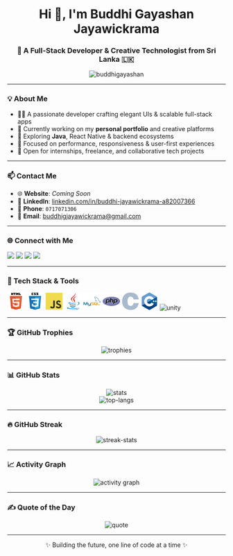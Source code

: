 <h1 align="center">Hi 👋, I'm Buddhi Gayashan Jayawickrama</h1>
<h3 align="center">🚀 A Full-Stack Developer & Creative Technologist from Sri Lanka 🇱🇰</h3>

<p align="center">
  <img src="https://komarev.com/ghpvc/?username=buddhigayashan&label=Profile%20views&color=0e75b6&style=flat" alt="buddhigayashan" />
</p>

---

### 💡 About Me

- 🧑‍💻 A passionate developer crafting elegant UIs & scalable full-stack apps  
- 🔭 Currently working on my **personal portfolio** and creative platforms  
- 🌱 Exploring **Java**, React Native & backend ecosystems  
- 📱 Focused on performance, responsiveness & user-first experiences  
- 🤝 Open for internships, freelance, and collaborative tech projects  

---

### 📫 Contact Me

- 🌐 **Website**: _Coming Soon_  
- 🔗 **LinkedIn**: [linkedin.com/in/buddhi-jayawickrama-a82007366](https://linkedin.com/in/buddhi-jayawickrama-a82007366)  
- 📱 **Phone**: `0717071306`  
- 📧 **Email**: [buddhigjayawickrama@gmail.com](mailto:buddhigjayawickrama@gmail.com)

---

### 🌐 Connect with Me

<p align="left">
  <a href="https://twitter.com/buddhigayashan" target="_blank"><img src="https://img.shields.io/twitter/follow/buddhigayashan?logo=twitter&style=for-the-badge" /></a>
  <a href="https://linkedin.com/in/buddhigayashan" target="_blank"><img src="https://img.shields.io/badge/LinkedIn-blue?logo=linkedin&style=for-the-badge" /></a>
  <a href="https://fb.com/buddhi jayawickrama" target="_blank"><img src="https://img.shields.io/badge/Facebook-1877F2?logo=facebook&style=for-the-badge" /></a>
  <a href="https://instagram.com/_b_u_d_d_h_i__g_a_y_a_s_h_a_n" target="_blank"><img src="https://img.shields.io/badge/Instagram-E4405F?logo=instagram&style=for-the-badge" /></a>
</p>

---

### 🧰 Tech Stack & Tools

<p align="left">
  <img src="https://raw.githubusercontent.com/devicons/devicon/master/icons/html5/html5-original-wordmark.svg" alt="html5" width="40" height="40"/> 
  <img src="https://raw.githubusercontent.com/devicons/devicon/master/icons/css3/css3-original-wordmark.svg" alt="css3" width="40" height="40"/> 
  <img src="https://raw.githubusercontent.com/devicons/devicon/master/icons/javascript/javascript-original.svg" alt="javascript" width="40" height="40"/>
  <img src="https://raw.githubusercontent.com/devicons/devicon/master/icons/java/java-original.svg" alt="java" width="40" height="40"/>
  <img src="https://raw.githubusercontent.com/devicons/devicon/master/icons/mysql/mysql-original-wordmark.svg" alt="mysql" width="40" height="40"/>
  <img src="https://raw.githubusercontent.com/devicons/devicon/master/icons/php/php-original.svg" alt="php" width="40" height="40"/>
  <img src="https://raw.githubusercontent.com/devicons/devicon/master/icons/c/c-original.svg" alt="c" width="40" height="40"/> 
  <img src="https://raw.githubusercontent.com/devicons/devicon/master/icons/cplusplus/cplusplus-original.svg" alt="cplusplus" width="40" height="40"/>
  <img src="https://www.vectorlogo.zone/logos/unity3d/unity3d-icon.svg" alt="unity" width="40" height="40"/>
</p>

---

### 🏆 GitHub Trophies

<p align="center">
  <img src="https://github-profile-trophy.vercel.app/?username=buddhigayashan&theme=onedark&no-frame=true&row=1&column=7" alt="trophies" />
</p>

---

### 📊 GitHub Stats

<p align="center">
  <img src="https://github-readme-stats.vercel.app/api?username=buddhigayashan&show_icons=true&theme=radical" alt="stats" />
  <br/>
  <img src="https://github-readme-stats.vercel.app/api/top-langs/?username=buddhigayashan&layout=compact&theme=radical" alt="top-langs" />
</p>

---

### 🔥 GitHub Streak

<p align="center">
  <img src="https://github-readme-streak-stats.herokuapp.com?user=buddhigayashan&theme=radical&date_format=M%20j%5B%2C%20Y%5D" alt="streak-stats" />
</p>

---

### 📈 Activity Graph

<p align="center">
  <img src="https://github-readme-activity-graph.vercel.app/graph?username=buddhigayashan&theme=react-dark&bg_color=1A1B27&color=58A6FF&line=58A6FF&point=FFFFFF&hide_border=true" alt="activity graph"/>
</p>

---

 

### ✍️ Quote of the Day

<p align="center">
  <img src="https://quotes-github-readme.vercel.app/api?type=horizontal&theme=radical" alt="quote" />
</p>

---

<p align="center">✨ Building the future, one line of code at a time ✨</p>
